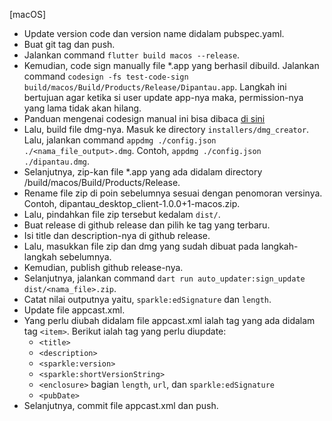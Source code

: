 [macOS]
* Update version code dan version name didalam pubspec.yaml.
* Buat git tag dan push.
* Jalankan command `flutter build macos --release`.
* Kemudian, code sign manually file *.app yang berhasil dibuild. Jalankan command `codesign -fs test-code-sign build/macos/Build/Products/Release/Dipantau.app`. Langkah ini bertujuan agar ketika si user update app-nya maka, permission-nya yang lama tidak akan hilang.
* Panduan mengenai codesign manual ini bisa dibaca [di sini](https://stackoverflow.com/a/27474942)
* Lalu, build file dmg-nya. Masuk ke directory `installers/dmg_creator`. Lalu, jalankan command `appdmg ./config.json ./<nama_file_output>.dmg`. Contoh, `appdmg ./config.json ./dipantau.dmg`.
* Selanjutnya, zip-kan file *.app yang ada didalam directory /build/macos/Build/Products/Release.
* Rename file zip di poin sebelumnya sesuai dengan penomoran versinya. Contoh, dipantau_desktop_client-1.0.0+1-macos.zip.
* Lalu, pindahkan file zip tersebut kedalam `dist/`.
* Buat release di github release dan pilih ke tag yang terbaru.
* Isi title dan description-nya di github release.
* Lalu, masukkan file zip dan dmg yang sudah dibuat pada langkah-langkah sebelumnya.
* Kemudian, publish github release-nya.
* Selanjutnya, jalankan command `dart run auto_updater:sign_update dist/<nama_file>.zip`.
* Catat nilai outputnya yaitu, `sparkle:edSignature` dan `length`.
* Update file appcast.xml.
* Yang perlu diubah didalam file appcast.xml ialah tag yang ada didalam tag `<item>`. Berikut ialah tag yang perlu diupdate:
  * `<title>`
  * `<description>`
  * `<sparkle:version>`
  * `<sparkle:shortVersionString>`
  * `<enclosure>` bagian `length`, `url`, dan `sparkle:edSignature`
  * `<pubDate>`
* Selanjutnya, commit file appcast.xml dan push.